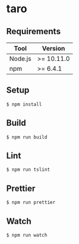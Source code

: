 # taro

## Requirements

| Tool    | Version    |
| ------- | ---------- |
| Node.js | >= 10.11.0 |
| npm     | >= 6.4.1   |

## Setup

```
$ npm install
```

## Build

```
$ npm run build
```

## Lint

```
$ npm run tslint
```

## Prettier

```
$ npm run prettier
```

## Watch
```
$ npm run watch
```
